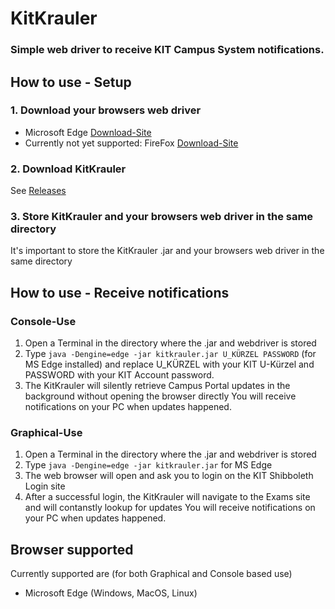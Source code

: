 # KitKrauler
### Simple web driver to receive KIT Campus System notifications.

## How to use - Setup
### 1. Download your browsers web driver
* Microsoft Edge [Download-Site](https://developer.microsoft.com/en-us/microsoft-edge/tools/webdriver/)
* Currently not yet supported: FireFox [Download-Site](https://github.com/mozilla/geckodriver/releases)

### 2. Download KitKrauler
See [Releases](https://github.com/ypsilondev/KitKrauler/releases)

### 3. Store KitKrauler and your browsers web driver in the same directory
It's important to store the KitKrauler .jar and your browsers web driver in the same directory

## How to use - Receive notifications
### Console-Use
1. Open a Terminal in the directory where the .jar and webdriver is stored
2. Type ``java -Dengine=edge -jar kitkrauler.jar U_KÜRZEL PASSWORD`` (for MS Edge installed) and replace U_KÜRZEL with your KIT U-Kürzel and PASSWORD with your KIT Account password.
3. The KitKrauler will silently retrieve Campus Portal updates in the background without opening the browser directly
You will receive notifications on your PC when updates happened.

### Graphical-Use
1. Open a Terminal in the directory where the .jar and webdriver is stored
2. Type ``java -Dengine=edge -jar kitkrauler.jar`` for MS Edge
3. The web browser will open and ask you to login on the KIT Shibboleth Login site
4. After a successful login, the KitKrauler will navigate to the Exams site and will contanstly lookup for updates
You will receive notifications on your PC when updates happened.

## Browser supported
Currently supported are (for both Graphical and Console based use)
* Microsoft Edge (Windows, MacOS, Linux)
